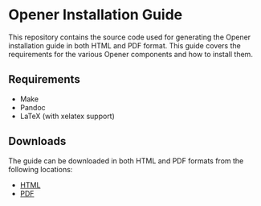 # Opener Installation Guide

This repository contains the source code used for generating the Opener
installation guide in both HTML and PDF format. This guide covers the
requirements for the various Opener components and how to install them.

## Requirements

* Make
* Pandoc
* LaTeX (with xelatex support)

## Downloads

The guide can be downloaded in both HTML and PDF formats from the following
locations:

* [HTML](https://s3-eu-west-1.amazonaws.com/opener/installation_guide/installation_guide.html)
* [PDF](https://s3-eu-west-1.amazonaws.com/opener/installation_guide/installation_guide.pdf)
